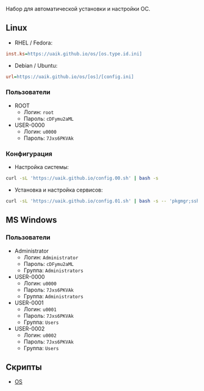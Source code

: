 Набор для автоматической установки и настройки ОС.

## Linux

- RHEL / Fedora:

```ini
inst.ks=https://uaik.github.io/os/[os.type.id.ini]
```

- Debian / Ubuntu:

```ini
url=https://uaik.github.io/os/[os]/[config.ini]
```

### Пользователи

- ROOT
  - Логин: `root`
  - Пароль: `cDFymu2aML`
- USER-0000
  - Логин: `u0000`
  - Пароль: `7Jxs6PKVAk`

### Конфигурация

- Настройка системы:

```bash
curl -sL 'https://uaik.github.io/config.00.sh' | bash -s
```

- Установка и настройка сервисов:

```bash
curl -sL 'https://uaik.github.io/config.01.sh' | bash -s -- 'pkgmgr;ssh;nft;tmux;sysctl;systemd'
```

## MS Windows

### Пользователи

- Administrator
  - Логин: `Administrator`
  - Пароль: `cDFymu2aML`
  - Группа: `Administrators`
- USER-0000
  - Логин: `u0000`
  - Пароль: `7Jxs6PKVAk`
  - Группа: `Administrators`
- USER-0001
  - Логин: `u0001`
  - Пароль: `7Jxs6PKVAk`
  - Группа: `Users`
- USER-0002
  - Логин: `u0002`
  - Пароль: `7Jxs6PKVAk`
  - Группа: `Users`

## Скрипты

- [OS](https://github.com/uaik/uaik.github.io/tree/main/docs/os)
